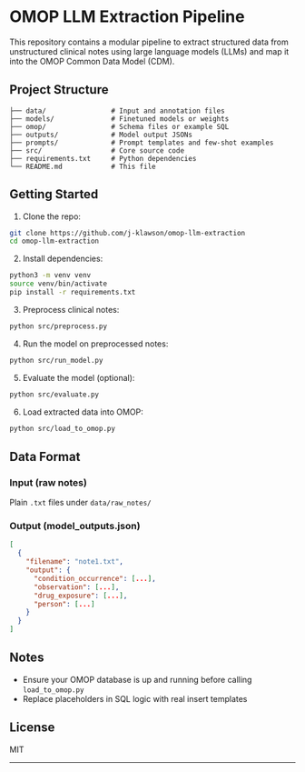 # OMOP LLM Extraction Pipeline

This repository contains a modular pipeline to extract structured data from unstructured clinical notes using large language models (LLMs) and map it into the OMOP Common Data Model (CDM).

## Project Structure
```
├── data/                # Input and annotation files
├── models/              # Finetuned models or weights
├── omop/                # Schema files or example SQL
├── outputs/             # Model output JSONs
├── prompts/             # Prompt templates and few-shot examples
├── src/                 # Core source code
├── requirements.txt     # Python dependencies
└── README.md            # This file
```

## Getting Started
1. Clone the repo:
```bash
git clone https://github.com/j-klawson/omop-llm-extraction 
cd omop-llm-extraction
```

2. Install dependencies:
```bash
python3 -m venv venv
source venv/bin/activate
pip install -r requirements.txt
```

3. Preprocess clinical notes:
```bash
python src/preprocess.py
```

4. Run the model on preprocessed notes:
```bash
python src/run_model.py
```

5. Evaluate the model (optional):
```bash
python src/evaluate.py
```

6. Load extracted data into OMOP:
```bash
python src/load_to_omop.py
```

## Data Format
### Input (raw notes)
Plain `.txt` files under `data/raw_notes/`

### Output (model_outputs.json)
```json
[
  {
    "filename": "note1.txt",
    "output": {
      "condition_occurrence": [...],
      "observation": [...],
      "drug_exposure": [...],
      "person": [...]
    }
  }
]
```

## Notes
- Ensure your OMOP database is up and running before calling `load_to_omop.py`
- Replace placeholders in SQL logic with real insert templates

## License
MIT

---
